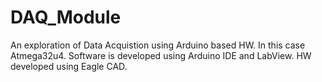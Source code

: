 # DAQ_Module
An exploration of Data Acquistion using Arduino based HW. In this case Atmega32u4.
Software is developed using Arduino IDE and LabView. HW developed using Eagle CAD.

